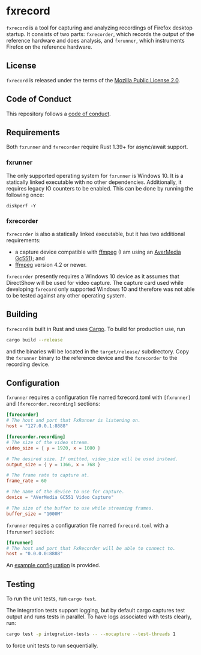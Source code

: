 # fxrecord

`fxrecord` is a tool for capturing and analyzing recordings of Firefox
desktop startup. It consists of two parts: `fxrecorder`, which records the
output of the reference hardware and does analysis, and `fxrunner`, which
instruments Firefox on the reference hardware.

## License

`fxrecord` is released under the terms of the [Mozilla Public License 2.0](LICENSE).

## Code of Conduct

This repository follows a [code of conduct](CODE_OF_CONDUCT.md).

## Requirements

Both `fxrunner` and `fxrecorder` require Rust 1.39+ for async/await support.

### fxrunner

The only supported operating system for `fxrunner` is Windows 10. It is a
statically linked executable with no other dependencies. Additionally, it
requires legacy IO counters to be enabled. This can be done by running the
following once:

```
diskperf -Y
```

### fxrecorder

`fxrecorder` is also a statically linked executable, but it has two
additional requirements:

- a capture device compatible with [ffmpeg][ffmpeg] (I am using an
  [AverMedia Gc551][gc551]); and
- [ffmpeg][ffmpeg] version 4.2 or newer.

`fxrecorder` presently requires a Windows 10 device as it assumes that
DirectShow will be used for video capture. The capture card used while
developing `fxrecord` only supported Windows 10 and therefore was not able to
be tested against any other operating system.

[ffmpeg]: https://ffmpeg.org
[gc551]: https://www.avermedia.com/us/product-detail/GC551

## Building

`fxrecord` is built in Rust and uses [Cargo][rustup]. To build for production
use, run

```sh
cargo build --release
```

and the binaries will be located in the `target/release/` subdirectory. Copy
the `fxrunner` binary to the reference device and the `fxrecorder` to the
recording device.

[rustup]: https://rustup.rs/

## Configuration

`fxrunner` requires a configuration file named fxrecord.toml with
`[fxrunner]` and `[fxrecorder.recording]` sections:

```toml
[fxrecorder]
# The host and port that FxRunner is listening on.
host = "127.0.0.1:8888"

[fxrecorder.recording]
# The size of the video stream.
video_size = { y = 1920, x = 1080 }

# The desired size. If omitted, video_size will be used instead.
output_size = { y = 1366, x = 768 }

# The frame rate to capture at.
frame_rate = 60

# The name of the device to use for capture.
device = "AVerMedia GC551 Video Capture"

# The size of the buffer to use while streaming frames.
buffer_size = "1000M"
```

`fxrunner` requires a configuration file named `fxrecord.toml` with a
`[fxrunner]` section:

```toml
[fxrunner]
# The host and port that FxRecorder will be able to connect to.
host = "0.0.0.0:8888"
```

An [example configuration](fxrecord.example.toml) is provided.

## Testing

To run the unit tests, run `cargo test`.

The integration tests support logging, but by default cargo captures test
output and runs tests in parallel. To have logs associated with tests
clearly, run:

```sh
cargo test -p integration-tests -- --nocapture --test-threads 1
```

to force unit tests to run sequentially.
